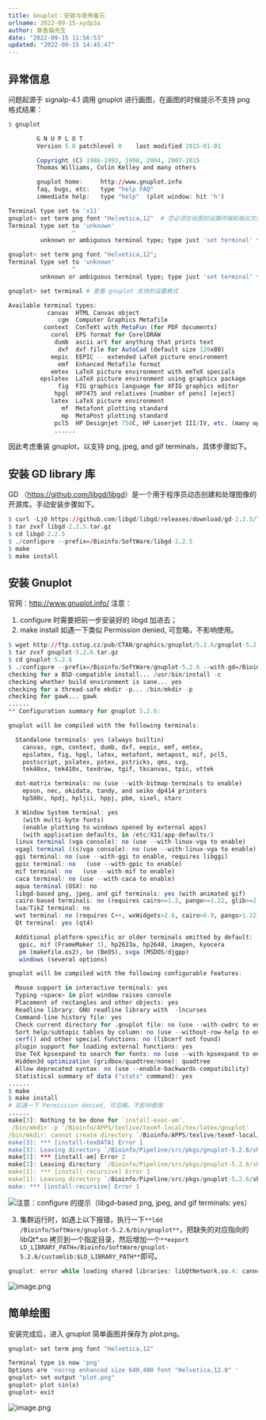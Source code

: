 ```yaml
---
title: Gnuplot：安装与使用备忘
urlname: 2022-09-15-xydp3a
author: 章鱼猫先生
date: "2022-09-15 11:56:53"
updated: "2022-09-15 14:45:47"
---
```


## 异常信息

问题起源于 signalp-4.1 调用 gnuplot 进行画图，在画图的时候提示不支持 png 格式结果：

```r
$ gnuplot

        G N U P L O T
        Version 5.0 patchlevel 0    last modified 2015-01-01

        Copyright (C) 1986-1993, 1998, 2004, 2007-2015
        Thomas Williams, Colin Kelley and many others

        gnuplot home:     http://www.gnuplot.info
        faq, bugs, etc:   type "help FAQ"
        immediate help:   type "help"  (plot window: hit 'h')

Terminal type set to 'x11'
gnuplot> set term png font "Helvetica,12"  # 您必须在绘图前设置终端和输出文件名
Terminal type set to 'unknown'
                  ^
         unknown or ambiguous terminal type; type just 'set terminal' for a list

gnuplot> set term png font "Helvetica,12";
Terminal type set to 'unknown'
                  ^
         unknown or ambiguous terminal type; type just 'set terminal' for a list

gnuplot> set terminal # 查看 gnuplot 支持的设置格式

Available terminal types:
           canvas  HTML Canvas object
              cgm  Computer Graphics Metafile
          context  ConTeXt with MetaFun (for PDF documents)
            corel  EPS format for CorelDRAW
             dumb  ascii art for anything that prints text
              dxf  dxf-file for AutoCad (default size 120x80)
            eepic  EEPIC -- extended LaTeX picture environment
              emf  Enhanced Metafile format
            emtex  LaTeX picture environment with emTeX specials
         epslatex  LaTeX picture environment using graphicx package
              fig  FIG graphics language for XFIG graphics editor
             hpgl  HP7475 and relatives [number of pens] [eject]
            latex  LaTeX picture environment
               mf  Metafont plotting standard
               mp  MetaPost plotting standard
             pcl5  HP Designjet 750C, HP Laserjet III/IV, etc. (many options)
             ......
```

因此考虑重装 gnuplot，以支持 png, jpeg, and gif terminals，具体步骤如下。

## 安装 GD library 库

GD （<https://github.com/libgd/libgd>）是一个用于程序员动态创建和处理图像的开源库。手动安装步骤如下。

```r
$ curl -LjO https://github.com/libgd/libgd/releases/download/gd-2.2.5/libgd-2.2.5.tar.gz
$ tar zvxf libgd-2.2.5.tar.gz
$ cd libgd-2.2.5
$ ./configure --prefix=/Bioinfo/SoftWare/libgd-2.2.5
$ make
$ make install
```

## 安装 Gnuplot

官网：<http://www.gnuplot.info/>
注意：

1.  configure 时需要把前一步安装好的 libgd 加进去；
2.  make install 如遇一下类似 Permission denied, 可忽略，不影响使用。

```r
$ wget http://ftp.cstug.cz/pub/CTAN/graphics/gnuplot/5.2.6/gnuplot-5.2.6.tar.gz
$ tar zvxf gnuplot-5.2.6.tar.gz
$ cd gnuplot-5.2.6
$ ./configure --prefix=/Bioinfo/SoftWare/gnuplot-5.2.6 --with-gd=/Bioinfo/SoftWare/libgd-2.2.5 LDFLAGS="-L/Bioinfo//SoftWare/libgd-2.2.5/lib" CPPFLAGS="-I/Bioinfo/SoftWare/libgd-2.2.5/include"
checking for a BSD-compatible install... /usr/bin/install -c
checking whether build environment is sane... yes
checking for a thread-safe mkdir -p... /bin/mkdir -p
checking for gawk... gawk
......
** Configuration summary for gnuplot 5.2.6:

gnuplot will be compiled with the following terminals:

  Standalone terminals: yes (always builtin)
    canvas, cgm, context, dumb, dxf, eepic, emf, emtex,
    epslatex, fig, hpgl, latex, metafont, metapost, mif, pcl5,
    postscript, pslatex, pstex, pstricks, qms, svg,
    tek40xx, tek410x, texdraw, tgif, tkcanvas, tpic, vttek

  dot-matrix terminals: no (use --with-bitmap-terminals to enable)
    epson, nec, okidata, tandy, and seiko dp414 printers
    hp500c, hpdj, hpljii, hppj, pbm, sixel, starc

  X Window System terminal: yes
    (with multi-byte fonts)
    (enable plotting to windows opened by external apps)
    (with application defaults, in /etc/X11/app-defaults/)
  linux terminal (vga console): no (use --with-linux-vga to enable)
  vgagl terminal ((s)vga console): no (use --with-linux-vga to enable)
  ggi terminal: no (use --with-ggi to enable, requires libggi)
  gpic terminal: no   (use --with-gpic to enable)
  mif terminal: no   (use --with-mif to enable)
  caca terminal: no (use --with-caca to enable)
  aqua terminal (OSX): no
  libgd-based png, jpeg, and gif terminals: yes (with animated gif)
  cairo-based terminals: no (requires cairo>=1.2, pango>=1.22, glib>=2.28)
  lua/TikZ terminal: no
  wxt terminal: no (requires C++, wxWidgets>2.6, cairo>0.9, pango>1.22)
  Qt terminal: yes (qt4)

  Additional platform-specific or older terminals omitted by default:
   gpic, mif (FrameMaker 3), hp2623a, hp2648, imagen, kyocera
   pm (makefile.os2), be (BeOS), svga (MSDOS/djgpp)
   windows (several options)

gnuplot will be compiled with the following configurable features:

  Mouse support in interactive terminals: yes
  Typing <space> in plot window raises console
  Placement of rectangles and other objects: yes
  Readline library: GNU readline library with  -lncurses
  Command-line history file: yes
  Check current directory for .gnuplot file: no (use --with-cwdrc to enable)
  Sort help/subtopic tables by column: no (use --without-row-help to enable)
  cerf() and other special functions: no (libcerf not found)
  plugin support for loading external functions: yes
  Use TeX kpsexpand to search for fonts: no (use --with-kpsexpand to enable)
  Hidden3d optimization (gridbox/quadtree/none): quadtree
  Allow deprecated syntax: no (use --enable-backwards-compatibility)
  Statistical summary of data ("stats" command): yes
......
$ make
$ make install
# 如遇一下 Permission denied, 可忽略，不影响使用
......
make[3]: Nothing to be done for `install-exec-am'.
 /bin/mkdir -p '/Bioinfo/APPS/texlive/texmf-local/tex/latex/gnuplot'
/bin/mkdir: cannot create directory `/Bioinfo/APPS/texlive/texmf-local/tex/latex/gnuplot': Permission denied
make[3]: *** [install-texDATA] Error 1
make[3]: Leaving directory `/Bioinfo/Pipeline/src/pkgs/gnuplot-5.2.6/share/LaTeX'
make[2]: *** [install-am] Error 2
make[2]: Leaving directory `/Bioinfo/Pipeline/src/pkgs/gnuplot-5.2.6/share/LaTeX'
make[1]: *** [install-recursive] Error 1
make[1]: Leaving directory `/Bioinfo/Pipeline/src/pkgs/gnuplot-5.2.6/share'
make: *** [install-recursive] Error 1

```

![注意：configure 的提示（libgd-based png, jpeg, and gif terminals: yes）](https://shub-1251708715.cos.ap-guangzhou.myqcloud.com/elog-cookbook-img/FiH_owHy0-t8olR5zdMPMOFRpS8p.png "注意：configure 的提示（libgd-based png, jpeg, and gif terminals: yes）")

3.  集群运行时，如遇上以下报错，执行一下`**ldd /Bioinfo/SoftWare/gnuplot-5.2.6/bin/gnuplot**`，把缺失的对应指向的 libQt\*.so 拷贝到一个指定目录，然后增加一个`**export LD_LIBRARY_PATH=/Bioinfo/SoftWare/gnuplot-5.2.6/customlib:$LD_LIBRARY_PATH**`即可。

```r
gnuplot: error while loading shared libraries: libQtNetwork.so.4: cannot open shared object file: No such file or directory
```

![image.png](https://shub-1251708715.cos.ap-guangzhou.myqcloud.com/elog-cookbook-img/Ft6ClOMih9B9QcaFlzddhuXecFUM.png)

## 简单绘图

安装完成后，进入 gnuplot 简单画图并保存为 plot.png。

```r
gnuplot> set term png font "Helvetica,12"

Terminal type is now 'png'
Options are 'nocrop enhanced size 640,480 font "Helvetica,12.0" '
gnuplot> set output "plot.png"
gnuplot> plot sin(x)
gnuplot> exit
```

![image.png](https://shub-1251708715.cos.ap-guangzhou.myqcloud.com/elog-cookbook-img/Fik8q2KEXSU_-YS3EDeKD7i2v-Jr.png)
